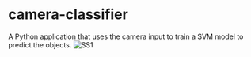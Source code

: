 # camera-classifier
A Python application that uses the camera input to train a SVM model to predict the objects.
![SS1](https://github.com/Akashprabhu1/Image-Classification-using-SVM/assets/95483193/7b471049-68f4-4d50-8d09-32aa159e6625)
